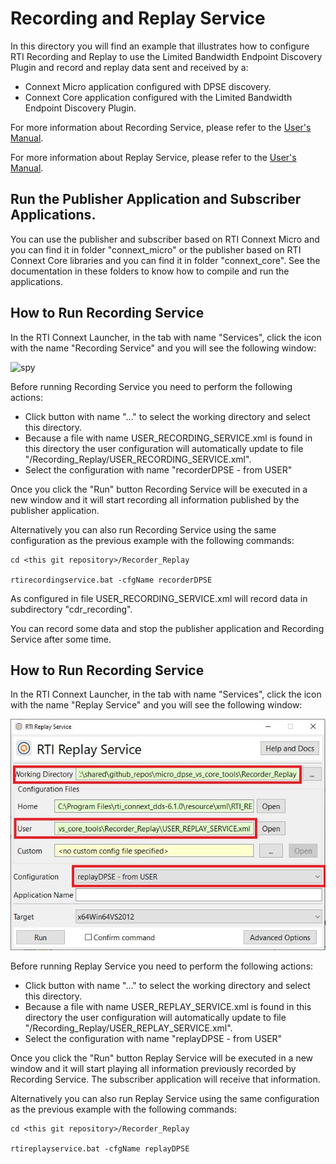 # Recording and Replay Service

In this directory you will find an example that illustrates how to
configure RTI Recording and Replay to use the Limited Bandwidth Endpoint
Discovery Plugin and record and replay data sent and received by a:

 - Connext Micro application configured with DPSE discovery.
 - Connext Core application configured with the Limited Bandwidth Endpoint
   Discovery Plugin.

For more information about Recording Service, please refer to the [User's Manual](https://community.rti.com/static/documentation/connext-dds/6.1.0/doc/manuals/connext_dds_professional/services/recording_service/recorder/record_index.html).

For more information about Replay Service, please refer to the [User's Manual](https://community.rti.com/static/documentation/connext-dds/6.1.0/doc/manuals/connext_dds_professional/services/recording_service/replay/replay_index.html).

## Run the Publisher Application and Subscriber Applications.

You can use the publisher and subscriber based on RTI Connext Micro and you
can find it in folder "connext_micro" or the publisher based on RTI Connext
Core libraries and you can find it in folder "connext_core". See the 
documentation in these folders to know how to compile and run the applications.

## How to Run Recording Service

In the RTI Connext Launcher, in the tab with name "Services", click the icon with
the name "Recording Service" and you will see the following window:

![spy](img/recording.jpg)

Before running Recording Service you need to perform the following actions:

- Click button with name "..." to select the working directory and select 
  this directory.
- Because a file with name USER_RECORDING_SERVICE.xml is found in this directory
  the user configuration will automatically update to file
  "<this git repository>/Recording_Replay/USER_RECORDING_SERVICE.xml".
- Select the configuration with name "recorderDPSE - from USER"

Once you click the "Run" button Recording Service will be executed in a new window
and it will start recording all information published by the publisher application.

Alternatively you can also run Recording Service using the same configuration as
the previous example with the following commands:

```console
cd <this git repository>/Recorder_Replay

rtirecordingservice.bat -cfgName recorderDPSE 
```

As configured in file USER_RECORDING_SERVICE.xml will record data in subdirectory
"cdr_recording".

You can record some data and stop the publisher application and Recording Service
after some time.

## How to Run Recording Service

In the RTI Connext Launcher, in the tab with name "Services", click the icon with
the name "Replay Service" and you will see the following window:

![spy](img/replay.jpg)

Before running Replay Service you need to perform the following actions:

- Click button with name "..." to select the working directory and select 
  this directory.
- Because a file with name USER_REPLAY_SERVICE.xml is found in this directory
  the user configuration will automatically update to file
  "<this git repository>/Recording_Replay/USER_REPLAY_SERVICE.xml".
- Select the configuration with name "replayDPSE - from USER"

Once you click the "Run" button Replay Service will be executed in a new window
and it will start playing all information previously recorded by Recording Service.
The subscriber application will receive that information.

Alternatively you can also run Replay Service using the same configuration as
the previous example with the following commands:

```console
cd <this git repository>/Recorder_Replay

rtireplayservice.bat -cfgName replayDPSE
```